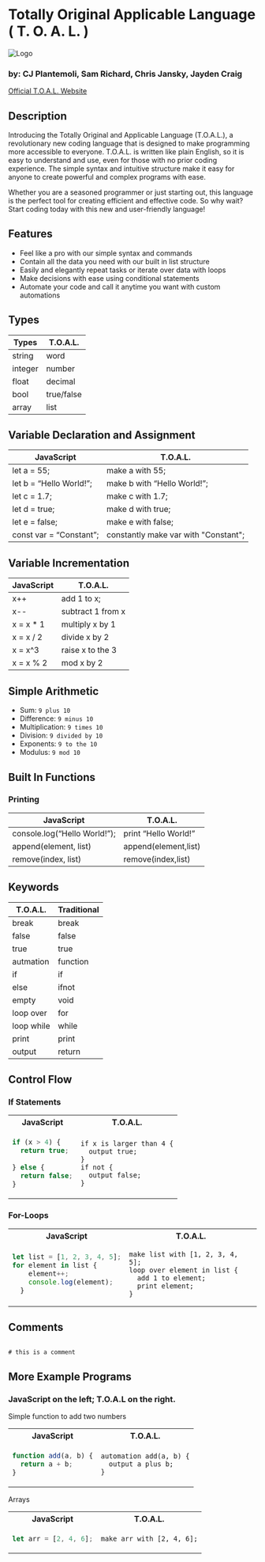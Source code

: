 # Totally Original Applicable Language ( T. O. A. L. )
![Logo](https://user-images.githubusercontent.com/70697018/214980482-a6f7f31c-f138-4bcc-a42e-be888ee06a19.png)
### by: CJ Plantemoli, Sam Richard, Chris Jansky, Jayden Craig

[Official T.O.A.L. Website](https://cplant27.github.io/)

## Description
Introducing the Totally Original and Applicable Language (T.O.A.L.), a revolutionary new coding language that is designed to make programming more accessible to everyone. T.O.A.L. is written like plain English, so it is easy to understand and use, even for those with no prior coding experience. The simple syntax and intuitive structure make it easy for anyone to create powerful and complex programs with ease.

Whether you are a seasoned programmer or just starting out, this language is the perfect tool for creating efficient and effective code. So why wait? Start coding today with this new and user-friendly language!

## Features
 - Feel like a pro with our simple syntax and commands
 - Contain all the data you need with our built in list structure
 - Easily and elegantly repeat tasks or iterate over data with loops
 - Make decisions with ease using conditional statements
 - Automate your code and call it anytime you want with custom automations

## Types

| Types   | T.O.A.L.   |
| ------- | -----------|
| string  | word       |
| integer | number     |
| float   | decimal    |
| bool    | true/false |
| array   | list       |

## Variable Declaration and Assignment
 
| JavaScript                     | T.O.A.L.                                |
| ------------------------------ | --------------------------------------- |
| let a = 55;                    | make a with 55;                         |
| let b = “Hello World!”;        | make b with “Hello World!”;             |
| let c = 1.7;                   | make c with 1.7;                        |
| let d = true;                  | make d with true;                       |
| let e = false;                 | make e with false;                      |
| const var = “Constant”;        | constantly make var with "Constant";    |

## Variable Incrementation

| JavaScript                     | T.O.A.L.            |
| ------------------------------ | ------------------- |
| x++                            | add 1 to x;         |
| x--                            | subtract 1 from x   |
| x = x * 1                      | multiply x by 1     |
| x = x / 2                      | divide x by 2       |
| x = x^3                        | raise x to the 3    |
| x = x % 2                      | mod x by 2          |

## Simple Arithmetic

- Sum: `9 plus 10`
- Difference: `9 minus 10`
- Multiplication: `9 times 10`
- Division: `9 divided by 10`
- Exponents: `9 to the 10`
- Modulus: `9 mod 10`

## Built In Functions

### Printing
| JavaScript                      | T.O.A.L.                 |
| ------------------------------- | ------------------------ |
| console.log(“Hello World!”);    | print “Hello World!”     |
| append(element, list)           | append(element,list)     |
| remove(index, list)             | remove(index,list)       |

## Keywords

| T.O.A.L.         | Traditional |
| ---------------- | ----------- |
| break            | break       |
| false            | false       |
| true             | true        |
| autmation        | function    |
| if               | if          |
| else             | ifnot       |
| empty            | void        |
| loop over        | for         |
| loop while       | while       |
| print            | print       |
| output           | return      |

## Control Flow

### If Statements

<table>
<tr> <th>JavaScript</th><th>T.O.A.L.</th><tr>
</tr>

<td>

```javascript
if (x > 4) {
  return true;
  
} else {
  return false;
}
```

</td>
<td>

```
if x is larger than 4 {
  output true;
}
if not {
  output false;
}
```

</td>
</table>

### For-Loops

<table>
<tr> <th>JavaScript</th><th>T.O.A.L.</th><tr>
</tr>

<td>

```javascript
let list = [1, 2, 3, 4, 5];
for element in list {
    element++;
    console.log(element);
  }
```

</td>

<td>

```
make list with [1, 2, 3, 4, 5];
loop over element in list { 
  add 1 to element;
  print element; 
}
```

</td>
</table>

## Comments

```

# this is a comment

```

## More Example Programs

### **JavaScript** on the left; **T.O.A.L** on the right.

Simple function to add two numbers

<table>
<tr> <th>JavaScript</th><th>T.O.A.L.</th><tr>
</tr>

<td>

```javascript
function add(a, b) {
  return a + b;
}
```

</td>

<td>

```
automation add(a, b) {
  output a plus b;
}
```

</td>
</table>

Arrays

<table>
<tr> <th>JavaScript</th><th>T.O.A.L.</th><tr>
</tr>

<td>

```javascript
let arr = [2, 4, 6];
```

</td>

<td>

```
make arr with [2, 4, 6];
```

</td>
</table>
